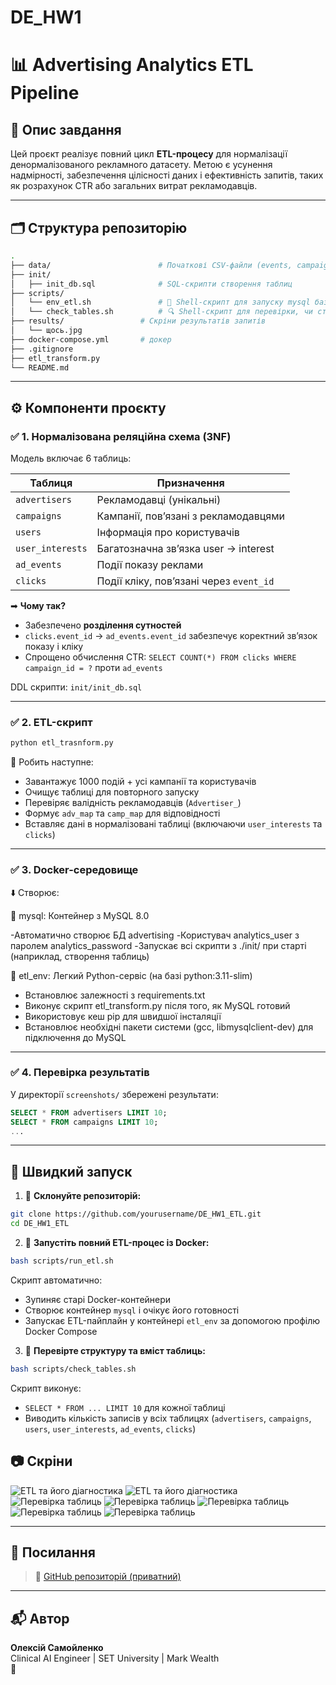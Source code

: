 # DE_HW1
# 📊 Advertising Analytics ETL Pipeline

## 🧾 Опис завдання

Цей проєкт реалізує повний цикл **ETL-процесу** для нормалізації денормалізованого рекламного датасету. Метою є усунення надмірності, забезпечення цілісності даних і ефективність запитів, таких як розрахунок CTR або загальних витрат рекламодавців.

---

## 🗂️ Структура репозиторію

```bash
.
├── data/                        # Початкові CSV-файли (events, campaigns, users - відстутні у даному репозиторії через обмеження розміру)
├── init/                         
│   ├── init_db.sql              # SQL-скрипти створення таблиц
├── scripts/                         
│   └── env_etl.sh               # 🔄 Shell-скрипт для запуску mysql бази, завантаження бібліотек для обробки датасету для etl,запуску ETL - процесу
│   └── check_tables.sh          # 🔍 Shell-скрипт для перевірки, чи створені всі таблиці (через SELECT COUNT та вивід 10 семплів таблиці)
├── results/                 # Скріни результатів запитів
│   └── щось.jpg
├── docker-compose.yml       # докер
├── .gitignore
├── etl_transform.py
└── README.md                    
```

---

## ⚙️ Компоненти проєкту

### ✅ 1. Нормалізована реляційна схема (3NF)

Модель включає 6 таблиць:

| Таблиця           | Призначення |
|------------------|-------------|
| `advertisers`     | Рекламодавці (унікальні) |
| `campaigns`       | Кампанії, пов’язані з рекламодавцями |
| `users`           | Інформація про користувачів |
| `user_interests`  | Багатозначна зв’язка user → interest |
| `ad_events`       | Події показу реклами |
| `clicks`          | Події кліку, пов’язані через `event_id` |

➡ **Чому так?**
- Забезпечено **розділення сутностей**
- `clicks.event_id` → `ad_events.event_id` забезпечує коректний зв’язок показу і кліку
- Спрощено обчислення CTR: `SELECT COUNT(*) FROM clicks WHERE campaign_id = ?` проти `ad_events`

DDL скрипти: `init/init_db.sql`

---

### ✅ 2. ETL-скрипт

```bash
python etl_trasnform.py
```

🔹 Робить наступне:
- Завантажує 1000 подій + усі кампанії та користувачів
- Очищує таблиці для повторного запуску
- Перевіряє валідність рекламодавців (`Advertiser_`)
- Формує `adv_map` та `camp_map` для відповідності
- Вставляє дані в нормалізовані таблиці (включаючи `user_interests` та `clicks`)

---

### ✅ 3. Docker-середовище

⬇️ Створює:

🐬 mysql: Контейнер з MySQL 8.0

-Автоматично створює БД advertising
-Користувач analytics_user з паролем analytics_password
-Запускає всі скрипти з ./init/ при старті (наприклад, створення таблиць)

🐍 etl_env: Легкий Python-сервіс (на базі python:3.11-slim)
- Встановлює залежності з requirements.txt
- Виконує скрипт etl_transform.py після того, як MySQL готовий
- Використовує кеш pip для швидшої інсталяції
- Встановлює необхідні пакети системи (gcc, libmysqlclient-dev) для підключення до MySQL

---

### ✅ 4. Перевірка результатів

У директорії `screenshots/` збережені результати:

```sql
SELECT * FROM advertisers LIMIT 10;
SELECT * FROM campaigns LIMIT 10;
...
```

---

## 🚀 Швидкий запуск

1. 🔁 **Склонуйте репозиторій:**

```bash
git clone https://github.com/yourusername/DE_HW1_ETL.git
cd DE_HW1_ETL
```

2. 🐳 **Запустіть повний ETL-процес із Docker:**

```bash
bash scripts/run_etl.sh
```

Скрипт автоматично:
- Зупиняє старі Docker-контейнери
- Створює контейнер `mysql` і очікує його готовності
- Запускає ETL-пайплайн у контейнері `etl_env` за допомогою профілю Docker Compose

3. 🧪 **Перевірте структуру та вміст таблиць:**

```bash
bash scripts/check_tables.sh
```

Скрипт виконує:
- `SELECT * FROM ... LIMIT 10` для кожної таблиці
- Виводить кількість записів у всіх таблицях (`advertisers`, `campaigns`, `users`, `user_interests`, `ad_events`, `clicks`)

## 📷 Скріни

![ETL та його діагностика](results/photo_2025-06-12_22-33-18.jpg)
![ETL та його діагностика](results/photo_2025-06-12_22-33-36.jpg)
![Перевірка таблиць](results/photo_2025-06-12_22-35-05.jpg)
![Перевірка таблиць](results/photo_2025-06-12_22-34-54.jpg)
![Перевірка таблиць](results/photo_2025-06-12_22-34-39.jpg)
![Перевірка таблиць](results/photo_2025-06-12_22-34-32.jpg)
![Перевірка таблиць](results/photo_2025-06-12_22-34-24.jpg)

---

## 🔗 Посилання

> 📁 [GitHub репозиторій (приватний)](https://github.com/Alexdatamed/DE_HW1)

---

## 📬 Автор

**Олексій Самойленко**  
Clinical AI Engineer | SET University | Mark Wealth  
📧
